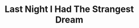 ---
ee_id_show: '4226'
site: '1'
type: '5'
title: Last Night I Had The Strangest Dream
url: last-night-i-had-the-strangest-dream
live_url: ''
year: '2009'
venue: Kunsthaus Graz
state_country: Graz
pitch: "​Auto-tune’d my way through this performance. More soon ...."
ps: ''
imgs: Last-Night-I-Had-Strangest-Dream-2009-041-Perf-View-1-database-NL.jpg,Last-Night-I-Had-Strangest-Dream-2009-041-Perf-View-2-database-NL.jpg
things: "[51] [2009-041-last-night-i-had-the-strangest-dream] 2009-041 Last Night
  I Had The Strangest Dream"
layout: shows
---